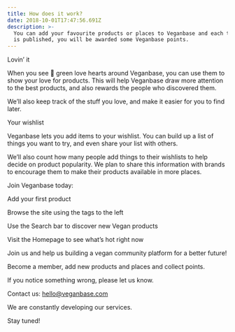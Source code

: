 ```yaml
---
title: How does it work?
date: 2018-10-01T17:47:56.691Z
description: >-
  You can add your favourite products or places to Veganbase and each time one
  is published, you will be awarded some Veganbase points.
---
```



Lovin’ it

When you see 💚 green love hearts around Veganbase, you can use them to show your love for products. This will help Veganbase draw more attention to the best products, and also rewards the people who discovered them.

We’ll also keep track of the stuff you love, and make it easier for you to find later.

Your wishlist

Veganbase lets you add items to your wishlist. You can build up a list of things you want to try, and even share your list with others.

We’ll also count how many people add things to their wishlists to help decide on product popularity. We plan to share this information with brands to encourage them to make their products available in more places.

Join Veganbase today:

Add your first product

Browse the site using the tags to the left

Use the Search bar to discover new Vegan products

Visit the Homepage to see what’s hot right now

Join us and help us building a vegan community platform for a better future!

Become a member, add new products and places and collect points.



If you notice something wrong, please let us know.

Contact us: hello@veganbase.com

We are constantly developing our services. 

Stay tuned!
